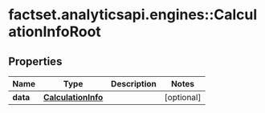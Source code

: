 # factset.analyticsapi.engines::CalculationInfoRoot

## Properties
Name | Type | Description | Notes
------------ | ------------- | ------------- | -------------
**data** | [**CalculationInfo**](CalculationInfo.md) |  | [optional] 


